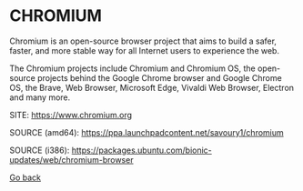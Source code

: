 # CHROMIUM

 Chromium is an open-source browser project that aims to build a safer, faster,
 and more stable way for all Internet users to experience the web. 
 
 The Chromium projects include Chromium and Chromium OS, the open-source
 projects behind the Google Chrome browser and Google Chrome OS, the Brave, Web
 Browser, Microsoft Edge, Vivaldi Web Browser, Electron and many more.
 
 SITE: https://www.chromium.org
 
 SOURCE (amd64): https://ppa.launchpadcontent.net/savoury1/chromium
 
 SOURCE (i386): https://packages.ubuntu.com/bionic-updates/web/chromium-browser

 [Go back](https://portable-linux-apps.github.io/apps.html)
